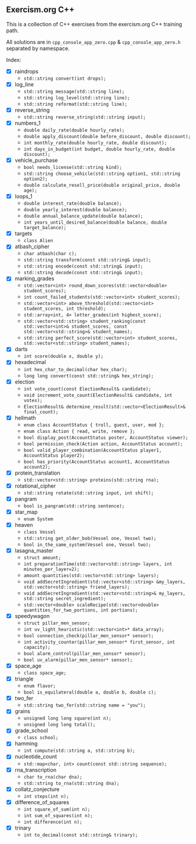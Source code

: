 ## Exercism.org C++

This is a collection of C++ exercises from the exercism.org C++ training path.

All solutions are in `cpp_console_app_zero.cpp` & `cpp_console_app_zero.h` separated by namespace.

Index:
- [x] raindrops 
    - `std::string convert(int drops);`
- [x] log_line
    - `std::string message(std::string line);`
	- `std::string log_level(std::string line);`
	- `std::string reformat(std::string line);`
- [x] reverse_string
    - `std::string reverse_string(std::string input);`
- [x] numbers_1
    -  `double daily_rate(double hourly_rate);`
	-  `double apply_discount(double before_discount, double discount);`
	-  `int monthly_rate(double hourly_rate, double discount);`
	-  `int days_in_budget(int budget, double hourly_rate, double discount);`
- [x] vehicle_purchase
    - `bool needs_license(std::string kind);`
	- `std::string choose_vehicle(std::string option1, std::string option2);`
	- `double calculate_resell_price(double original_price, double age);`
- [x] loops_1
    - `double interest_rate(double balance);`
	- `double yearly_interest(double balance);`
	- `double annual_balance_update(double balance);`
	- `int years_until_desired_balance(double balance, double target_balance);`
- [x] targets
    - `class Alien`
- [x] atbash_cipher
    - `char atbash(char c);`
	- `std::string transform(const std::string& input);`
	- `std::string encode(const std::string& input);`
	- `std::string decode(const std::string& input);`
- [x] marking_grades
    - `std::vector<int> round_down_scores(std::vector<double> student_scores);`
	- `int count_failed_students(std::vector<int> student_scores);`
	- `std::vector<int> above_threshold(std::vector<int> student_scores, int threshold);`
	- `std::array<int, 4> letter_grades(int highest_score);`
	- `std::vector<std::string> student_ranking(const std::vector<int>& student_scores, const std::vector<std::string>& student_names);`
	- `std::string perfect_score(std::vector<int> student_scores, std::vector<std::string> student_names);`
- [x] darts
    - `int score(double x, double y);`
- [x] hexadecimal
    - `int hex_char_to_decimal(char hex_char);`
	- `long long convert(const std::string& hex_string);`
- [x] election
    - `int vote_count(const ElectionResult& candidate);`
	- `void increment_vote_count(ElectionResult& candidate, int votes);`
	- `ElectionResult& determine_result(std::vector<ElectionResult>& final_count);`
- [x] hellmath
    - `enum class AccountStatus { troll, guest, user, mod };`
	- `enum class Action { read, write, remove };`
	- `bool display_post(AccountStatus poster, AccountStatus viewer);`
	- `bool permission_check(Action action, AccountStatus account);`
	- `bool valid_player_combination(AccountStatus player1, AccountStatus player2);`
	- `bool has_priority(AccountStatus account1, AccountStatus account2);`
- [x] protein_translation
    - `std::vector<std::string> proteins(std::string rna);`
- [x] rotational_cipher
    - `std::string rotate(std::string input, int shift);`
- [x] pangram
    - `bool is_pangram(std::string sentence);`
- [x] star_map
    - `enum System`
- [x] heaven
    - `class Vessel`
	- `std::string get_older_bob(Vessel one, Vessel two);`
	- `bool in_the_same_system(Vessel one, Vessel two);`
- [x] lasagna_master
    - `struct amount;`
	- `int preparationTime(std::vector<std::string> layers, int minutes_per_layer=2);`
	- `amount quantities(std::vector<std::string> layers);`
	- `void addSecretIngredient(std::vector<std::string> &my_layers, std::vector<std::string> friend_layers);`
	- `void addSecretIngredient(std::vector<std::string>& my_layers, std::string secret_ingredient);`
	- `std::vector<double> scaleRecipe(std::vector<double> quantities_for_two_portions, int portions);`
- [x] speedywagon
    - `struct pillar_men_sensor;`
	- `int uv_light_heuristic(std::vector<int>* data_array);`
	- `bool connection_check(pillar_men_sensor* sensor);`
	- `int activity_counter(pillar_men_sensor* first_sensor, int capacity);`
	- `bool alarm_control(pillar_men_sensor* sensor);`
	- `bool uv_alarm(pillar_men_sensor* sensor);`
- [x] space_age
    - `class space_age;`
- [x] triangle
    - `enum flavor;`
	- `bool is_equilateral(double a, double b, double c);`
- [x] two_fer
    - `std::string two_fer(std::string name = "you");`
- [x] grains
    - `unsigned long long square(int n);`
	- `unsigned long long total();`
- [x] grade_school
    - `class school;`
- [x] hamming
	- `int compute(std::string a, std::string b);`
- [x] nucleotide_count
	- `std::map<char, int> count(const std::string sequence);`
- [x] rna_transcription
    - `char to_rna(char dna);`
	- `std::string to_rna(std::string dna);`
- [x] collatz_conjecture
    - `int steps(int n);`
- [x] difference_of_squares
    - `int square_of_sum(int n);`
    - `int sum_of_squares(int n);`
    - `int difference(int n);`
- [x] trinary
    - `int to_decimal(const std::string& trinary);`
